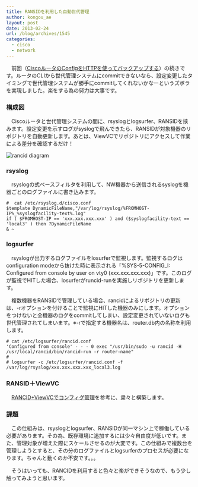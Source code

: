 ```yaml
---
title: RANSIDを利用した自動世代管理
author: kongou_ae
layout: post
date: 2013-02-24
url: /blog/archives/1545
categories:
  - cisco
  - network
---
```

　前回（<a href="http://aimless.jp/blog/blog/archives/1538" title="CiscoルータのConfigをHTTPを使ってバックアップする" target="_blank">CiscoルータのConfigをHTTPを使ってバックアップする</a>）の続きです。ルータのCLIから世代管理システムにcommitできないなら、設定変更したタイミングで世代管理システムが勝手にcommitしてくれないかなーというズボラを実現しました。楽をする為の努力は大事です。

### 構成図

　Ciscoルータと世代管理システムの間に、rsyslogとlogsurfer、RANSIDを挟みます。設定変更を示すログがsyslogで飛んできたら、RANSIDが対象機器のリポジトリを自動更新します。あとは、ViewVCでリポジトリにアクセスして作業による差分を確認するだけ！

![rancid diagram][1]

### rsyslog

　rsyslogの式ベースフィルタを利用して、NW機器から送信されるsyslogを機器ごとのログファイルに書き込みます。

<pre><code>#  cat /etc/rsyslog.d/cisco.conf 
$template DynamicFileName,"/var/log/rsyslog/%FROMHOST-IP%_%syslogfacility-text%.log"
if ( $FROMHOST-IP == 'xxx.xxx.xxx.xxx' ) and ($syslogfacility-text == 'local3' ) then ?DynamicFileName
& ~
</code></pre>

### logsurfer

　rsyslogが出力するログファイルをlosurferで監視します。監視するログはconfiguration modeから抜けた時に表示される「%SYS-5-CONFIG_I: Configured from console by user on vty0 (xxx.xxx.xxx.xxx)」です。このログが監視でHITした場合、losurferがruncid-runを実施しリポジトリを更新します。

　複数機器をRANSIDで管理している場合、rancidによるリポジトリの更新は、-rオプションを付けることで監視にHITした機器のみにします。オプションをつけないと全機器のログをcommitしてしまい、設定変更されていないログも世代管理されてしまいます。※-rで指定する機器名は、router.db内の名称を利用します。

<pre><code># cat /etc/logsurfer/rancid.conf 
'Configured from console' - - - 0 exec "/usr/bin/sudo -u rancid -H /usr/local/rancid/bin/rancid-run -r router-name"
# 
# logsurfer -c /etc/logsurfer/rancid.conf -f /var/log/rsyslog/xxx.xxx.xxx.xxx_local3.log
</code></pre>

### RANSID＋ViewVC

　<a href="http://d.hatena.ne.jp/stereocat/20111204/1322982683" title="RANCID+ViewVCでコンフィグ管理" target="_blank">RANCID+ViewVCでコンフィグ管理</a>を参考に、粛々と構築します。

### 課題

　この仕組みは、rsyslogとlogsurfer、RANSIDが同一マシン上で稼働している必要があります。その為、既存環境に追加するには少々自由度が低いです。また、管理対象が増えた際にスケールさせるのが大変です。この仕組みで複数台を管理しようとすると、その分のログファイルとlogsurferのプロセスが必要になります。ちゃんと動くのか不安です。。。

　そうはいっても、RANCIDを利用すると色々と楽ができそうなので、もう少し触ってみようと思います。

 [1]: http://aimless.jp/blog/images/diagram.png